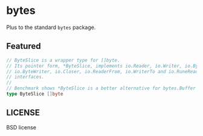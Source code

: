# bytes
Plus to the standard `bytes` package.

## Featured
```go
// ByteSlice is a wrapper type for []byte.
// Its pointer form, *ByteSlice, implements io.Reader, io.Writer, io.ByteReader,
// io.ByteWriter, io.Closer, io.ReaderFrom, io.WriterTo and io.RuneReader
// interfaces.
//
// Benchmark shows *ByteSlice is a better alternative for bytes.Buffer for writings and consumes less resource.
type ByteSlice []byte
```

## LICENSE
BSD license